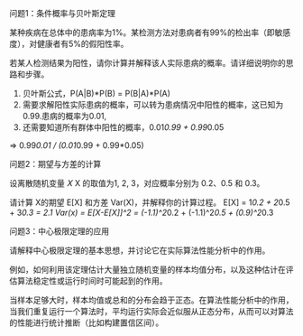 问题1：条件概率与贝叶斯定理

某种疾病在总体中的患病率为1%。某检测方法对患病者有99%的检出率（即敏感度），对健康者有5%的假阳性率。

若某人检测结果为阳性，请你计算并解释该人实际患病的概率。请详细说明你的思路和步骤。

1. 贝叶斯公式，P(A|B)*P(B) = P(B|A)*P(A)
2. 需要求解阳性实际患病的概率，可以转为患病情况中阳性的概率，这已知为0.99.患病的概率为0.01,
3. 还需要知道所有群体中阳性的概率，0.01*0.99 + 0.99*0.05

=> 0.99*0.01 / (0.01*0.99 + 0.99*0.05)

问题2：期望与方差的计算

设离散随机变量 
𝑋
X 的取值为1, 2, 3，对应概率分别为 0.2、0.5 和 0.3。

请计算 
X的期望 E[X] 和方差 Var(X)，并解释你的计算过程。
E[X] = 1*0.2 + 2*0.5 + 3*0.3 = 2.1
Var(x) = E[X-E[X]]^2 = (-1.1)^2*0.2 + (-1.1)^2*0.5 + (0.9)^2*0.3



问题3：中心极限定理的应用

请解释中心极限定理的基本思想，并讨论它在实际算法性能分析中的作用。

例如，如何利用该定理估计大量独立随机变量的样本均值分布，以及这种估计在评估算法稳定性或运行时间时可能起到的作用。

当样本足够大时，样本均值或总和的分布会趋于正态。在算法性能分析中的作用，当我们重复运行一个算法时，平均运行实际会近似服从正态分布，从而可以对算法的性能进行统计推断（比如构建置信区间）。

